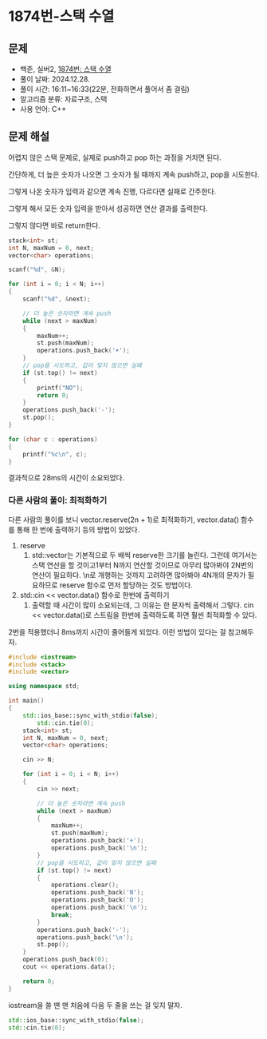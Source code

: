 # 1874번-스택 수열

## 문제

- 백준, 실버2, [1874번: 스택 수열](https://www.acmicpc.net/problem/1874)
- 풀이 날짜: 2024.12.28.
- 풀이 시간: 16:11~16:33(22분, 전화하면서 풀어서 좀 걸림)
- 알고리즘 분류: 자료구조, 스택
- 사용 언어: C++

## 문제 해설

어렵지 않은 스택 문제로, 실제로 push하고 pop 하는 과정을 거치면 된다.

간단하게, 더 높은 숫자가 나오면 그 숫자가 될 때까지 계속 push하고, pop을 시도한다.

그렇게 나온 숫자가 입력과 같으면 계속 진행, 다르다면 실패로 간주한다.

그렇게 해서 모든 숫자 입력을 받아서 성공하면 연산 결과를 출력한다.

그렇지 않다면 바로 return한다.

```cpp
stack<int> st;
int N, maxNum = 0, next;
vector<char> operations;

scanf("%d", &N);

for (int i = 0; i < N; i++)
{
    scanf("%d", &next);

    // 더 높은 숫자라면 계속 push
    while (next > maxNum)
    {
        maxNum++;
        st.push(maxNum);
        operations.push_back('+');
    }
    // pop을 시도하고, 값이 맞지 않으면 실패
    if (st.top() != next)
    {
        printf("NO");
        return 0;
    }
    operations.push_back('-');
    st.pop();
}

for (char c : operations)
{
    printf("%c\n", c);
}
```

결과적으로 28ms의 시간이 소요되었다.

### 다른 사람의 풀이: 최적화하기

다른 사람의 풀이를 보니 vector.reserve(2n + 1)로 최적화하기, vector.data() 함수를 통해 한 번에 출력하기 등의 방법이 있었다.

1. reserve
    1. std::vector는 기본적으로 두 배씩 reserve한 크기를 늘린다. 그런데 여기서는 스택 연산을 할 것이고1부터 N까지 연산할 것이므로 아무리 많아봐야 2N번의 연산이 필요하다. \n로 개행하는 것까지 고려하면 많아봐야 4N개의 문자가 필요하므로 reserve 함수로 먼저 할당하는 것도 방법이다.
2. std::cin << vector.data() 함수로 한번에 출력하기
    1. 출력할 때 시간이 많이 소요되는데, 그 이유는 한 문자씩 출력해서 그렇다. cin << vector.data()로 스트림을 한번에 출력하도록 하면 훨씬 최적화할 수 있다.

2번을 적용했더니 8ms까지 시간이 줄어들게 되었다. 이런 방법이 있다는 걸 참고해두자.

```cpp
#include <iostream>
#include <stack>
#include <vector>

using namespace std;

int main()
{
    std::ios_base::sync_with_stdio(false);
		std::cin.tie(0);
    stack<int> st;
    int N, maxNum = 0, next;
    vector<char> operations;

    cin >> N;

    for (int i = 0; i < N; i++)
    {
        cin >> next;

        // 더 높은 숫자라면 계속 push
        while (next > maxNum)
        {
            maxNum++;
            st.push(maxNum);
            operations.push_back('+');
            operations.push_back('\n');
        }
        // pop을 시도하고, 값이 맞지 않으면 실패
        if (st.top() != next)
        {
            operations.clear();
            operations.push_back('N');
            operations.push_back('O');
            operations.push_back('\n');
            break;
        }
        operations.push_back('-');
        operations.push_back('\n');
        st.pop();
    }
    operations.push_back(0);
    cout << operations.data();

    return 0;
}
```

iostream을 쓸 땐 맨 처음에 다음 두 줄을 쓰는 걸 잊지 말자.

```cpp
std::ios_base::sync_with_stdio(false);
std::cin.tie(0);
```
